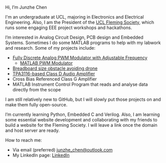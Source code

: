 Hi, I’m Junzhe Chen

I'm an undergraduate at UCL, majoring in Electronics and Electrical Engineering. Also, I am the President of the [UCL Fleming Society](https://github.com/Fleming-Society), which runs some engaging EEE project workshops and hackathons.

I’m interested in Analog Circuit Design, PCB design and Embedded Systems. Sometimes I do some MATLAB programs to help with my labwork and research. Some of my projects include:
- [Fully Discrete Analog PWM Modulator with Adjustable Frequency](https://github.com/Junzhe-Chen/PWM-Modulator-Circuit)
  - [MATLAB PWM Modulator](https://github.com/Junzhe-Chen/PWM-modulator-demo)
- [Breadboard size obstacle avoiding drone](https://github.com/Junzhe-Chen/Two-wheels-breadboard-drone)
- [TPA3116-based Class D Audio Amplifier](https://oshwlab.com/jc040226/tpa3116-amplifier)
- Cross Bias Referenced Class G Amplifier
- MATLAB Instrument Control Program that reads and analyse data directly from the scope

I am still relatively new to GitHub, but I will slowly put those projects on and make them fully open-source.

I’m currently learning Python, Embedded C and Verilog. Also, I am learning some essential website development and collaborating with my friends to build a website for the Fleming Society. I will leave a link once the domain and host server are ready. 

How to reach me:
- Via email (preferred) junzhe_chen@outlook.com
- My LinkedIn page: [LinkedIn](https://www.linkedin.com/in/junzhe-chen)
